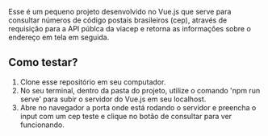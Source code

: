 Esse é um pequeno projeto desenvolvido no Vue.js que serve para consultar números de código postais brasileiros (cep), através de requisição para a API públca da viacep e retorna as informações sobre o endereço em tela em seguida.  

## Como testar?
1) Clone esse repositório em seu computador.
2) No seu terminal, dentro da pasta do projeto, utilize o comando 'npm run serve' para subir o servidor do Vue.js em seu localhost.
3) Abre no navegador a porta onde está rodando o servidor e preencha o input com um cep teste e clique no botão de consultar para ver funcionando.

